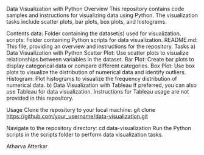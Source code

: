 Data Visualization with Python
Overview
This repository contains code samples and instructions for visualizing data using Python. The visualization tasks include scatter plots, bar plots, box plots, and histograms.

Contents
data: Folder containing the dataset(s) used for visualization.
scripts: Folder containing Python scripts for data visualization.
README.md: This file, providing an overview and instructions for the repository.
Tasks
a) Data Visualization with Python
Scatter Plot: Use scatter plots to visualize relationships between variables in the dataset.
Bar Plot: Create bar plots to display categorical data or compare different categories.
Box Plot: Use box plots to visualize the distribution of numerical data and identify outliers.
Histogram: Plot histograms to visualize the frequency distribution of numerical data.
b) Data Visualization with Tableau
If preferred, you can also use Tableau for data visualization. Instructions for Tableau usage are not provided in this repository.

Usage
Clone the repository to your local machine:
git clone https://github.com/your_username/data-visualization.git

Navigate to the repository directory:
cd data-visualization
Run the Python scripts in the scripts folder to perform data visualization tasks.

Atharva Atterkar
